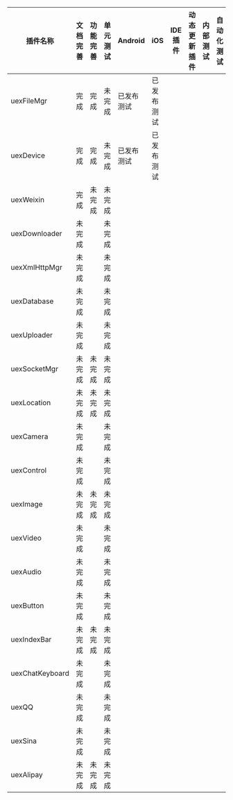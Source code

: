 | 插件名称            | 文档完善 | 功能完善 | 单元测试 | Android | iOS   | IDE插件 | 动态更新插件 | 内部测试 | 自动化测试 | 负责人  |
| --------------- | ---- | ---- | ---- | ------- | ----- | ----- | ------ | ---- | ----- | ---- |
| uexFileMgr      | 完成   | 完成   | 未完成  | 已发布测试   | 已发布测试 |       |        |      |       |      |
| uexDevice       | 完成   | 完成   | 未完成  | 已发布测试   | 已发布测试 |       |        |      |       |      |
| uexWeixin       | 完成   | 未完成  | 未完成  |         |       |       |        |      |       |      |
| uexDownloader   | 未完成  |      | 未完成  |         |       |       |        |      |       |      |
| uexXmlHttpMgr   | 未完成  |      | 未完成  |         |       |       |        |      |       |      |
| uexDatabase     | 未完成  |      | 未完成  |         |       |       |        |      |       |      |
| uexUploader     | 未完成  |      | 未完成  |         |       |       |        |      |       |      |
| uexSocketMgr    | 未完成  | 未完成  | 未完成  |         |       |       |        |      |       |      |
| uexLocation     | 未完成  | 未完成  | 未完成  |         |       |       |        |      |       |      |
| uexCamera       | 未完成  |      | 未完成  |         |       |       |        |      |       |      |
| uexControl      | 未完成  |      | 未完成  |         |       |       |        |      |       |      |
| uexImage        | 未完成  | 未完成  | 未完成  |         |       |       |        |      |       |      |
| uexVideo        | 未完成  |      | 未完成  |         |       |       |        |      |       |      |
| uexAudio        | 未完成  |      | 未完成  |         |       |       |        |      |       |      |
| uexButton       | 未完成  |      | 未完成  |         |       |       |        |      |       |      |
| uexIndexBar     | 未完成  | 未完成  | 未完成  |         |       |       |        |      |       |      |
| uexChatKeyboard | 未完成  |      | 未完成  |         |       |       |        |      |       |      |
| uexQQ           | 未完成  |      | 未完成  |         |       |       |        |      |       |      |
| uexSina         | 未完成  |      | 未完成  |         |       |       |        |      |       |      |
| uexAlipay       | 未完成  | 未完成  | 未完成  |         |       |       |        |      |       |      |